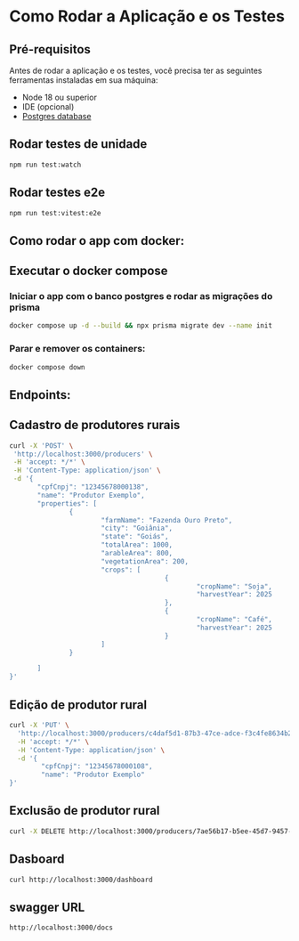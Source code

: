# Como Rodar a Aplicação e os Testes

## Pré-requisitos
Antes de rodar a aplicação e os testes, você precisa ter as seguintes ferramentas instaladas em sua máquina:
- Node 18 ou superior
- IDE (opcional)
- [Postgres database](https://www.postgresql.org/download/)

 ## Rodar testes de unidade
 ```bash
 npm run test:watch 
 ````

  ## Rodar testes e2e
 ```bash
 npm run test:vitest:e2e 
 ````

## Como rodar o app com docker:

## Executar o docker compose
 ### Iniciar o app com o banco postgres e rodar as migrações do prisma

 ```bash
docker compose up -d --build && npx prisma migrate dev --name init
 ```

 ### Parar e remover os containers:
 ```bash
 docker compose down  
 ````
 ## Endpoints:
 ## Cadastro de produtores rurais
 ```bash
 curl -X 'POST' \
  'http://localhost:3000/producers' \
  -H 'accept: */*' \
  -H 'Content-Type: application/json' \
  -d '{
        "cpfCnpj": "12345678000138",
        "name": "Produtor Exemplo",
        "properties": [
                {
                        "farmName": "Fazenda Ouro Preto",
                        "city": "Goiânia",
                        "state": "Goiás",
                        "totalArea": 1000,
                        "arableArea": 800,
                        "vegetationArea": 200,
                        "crops": [
                                        {
                                                "cropName": "Soja",
                                                "harvestYear": 2025
                                        },
                                        {
                                                "cropName": "Café",
                                                "harvestYear": 2025
                                        }
                        ]
                }

        ]
}'
 ````
##  Edição de produtor rural
```bash
curl -X 'PUT' \
  'http://localhost:3000/producers/c4daf5d1-87b3-47ce-adce-f3c4fe8634b2' \
  -H 'accept: */*' \
  -H 'Content-Type: application/json' \
  -d '{
        "cpfCnpj": "12345678000108",
        "name": "Produtor Exemplo"
}'
````
## Exclusão de produtor rural
```bash
curl -X DELETE http://localhost:3000/producers/7ae56b17-b5ee-45d7-9457-f94375723361
```` 

## Dasboard
```bash
curl http://localhost:3000/dashboard
```

## swagger URL
```bash
http://localhost:3000/docs
````